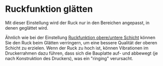 Ruckfunktion glätten
====
Mit dieser Einstellung wird der Ruck nur in den Bereichen angepasst, in denen geglättet wird.

Ähnlich wie bei der Einstellung [Ruckfunktion obere/untere Schicht](../../../articles/speed/jerk_topbottom.md) können Sie den Ruck beim Glätten verringern, um eine bessere Qualität der oberen Schicht zu erzielen. Wenn der Ruck zu hoch ist, können Vibrationen im Druckerrahmen dazu führen, dass sich die Bauplatte auf- und abbewegt (je nach Konstruktion des Druckers), was ein "ringing" verursacht.